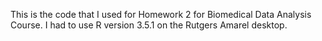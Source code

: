 This is the code that I used for Homework 2 for Biomedical Data Analysis Course. I had to use R version 3.5.1 on the Rutgers Amarel desktop. 
